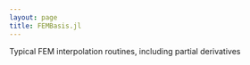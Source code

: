 ```yaml
---
layout: page
title: FEMBasis.jl
---
```


Typical FEM interpolation routines, including partial derivatives
